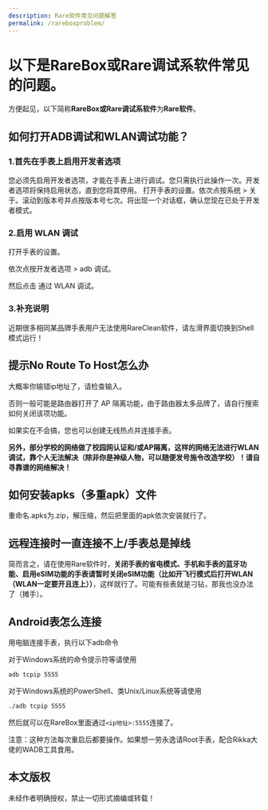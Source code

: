 ```yaml
---
description: Rare软件常见问题解答
permalink: /rareboxproblem/
---
```

# 以下是RareBox或Rare调试系软件常见的问题。

方便起见，以下简称**RareBox或Rare调试系软件**为**Rare软件**。

## 如何打开ADB调试和WLAN调试功能？

### 1.首先在手表上启用开发者选项
 
您必须先启用开发者选项，才能在手表上进行调试。您只需执行此操作一次。开发者选项将保持启用状态，直到您将其停用。 
打开手表的设置。依次点按系统 > 关于。滚动到版本号并点按版本号七次。将出现一个对话框，确认您现在已处于开发者模式。 
 
### 2.启用 WLAN 调试
 
打开手表的设置。

依次点按开发者选项 > adb 调试。

然后点击 通过 WLAN 调试。

### 3.补充说明

近期很多相同某品牌手表用户无法使用RareClean软件，请左滑界面切换到Shell模式运行！

## 提示No Route To Host怎么办

大概率你输错ip地址了，请检查输入。

否则一般可能是路由器打开了 AP 隔离功能，由于路由器太多品牌了，请自行搜索如何关闭该项功能。

如果实在不会搞，您也可以创建无线热点并连接手表。

**另外，部分学校的网络做了校园网认证和/或AP隔离，这样的网络无法进行WLAN调试，靠个人无法解决（除非你是神级人物，可以随便发号施令改造学校）！请自寻靠谱的网络解决！**

## 如何安装apks（多重apk）文件

重命名.apks为.zip，解压缩，然后把里面的apk依次安装就行了。

## 远程连接时一直连接不上/手表总是掉线

简而言之，请在使用Rare软件时，**关闭手表的省电模式、手机和手表的蓝牙功能、启用eSIM功能的手表请暂时关闭eSIM功能（比如开飞行模式后打开WLAN（WLAN一定要开且连上））**，这样就行了。可能有些表就是刁钻，那我也没办法了（摊手）。

## Android表怎么连接
用电脑连接手表，执行以下adb命令

对于Windows系统的命令提示符等请使用

```bash
adb tcpip 5555
```

对于Windows系统的PowerShell、类Unix/Linux系统等请使用

```bash
./adb tcpip 5555
```

然后就可以在RareBox里面通过`<ip地址>:5555`连接了。

注意：这种方法每次重启后都要操作。如果想一劳永逸请Root手表，配合Rikka大佬的WADB工具食用。

## 本文版权

未经作者明确授权，禁止一切形式摘编或转载！